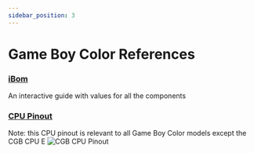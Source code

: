 ```yaml
---
sidebar_position: 3
---
```


# Game Boy Color References

### [iBom](https://nataliethenerd.github.io/cgb.html)
An interactive guide with values for all the components 

### [CPU Pinout](https://cdn.shopify.com/s/files/1/0650/5798/0556/files/cgbcpu.png?v=1752429883)
Note: this CPU pinout is relevant to all Game Boy Color models except the CGB CPU E
![CGB CPU Pinout](https://cdn.shopify.com/s/files/1/0650/5798/0556/files/cgbcpu.png?v=1752429883)